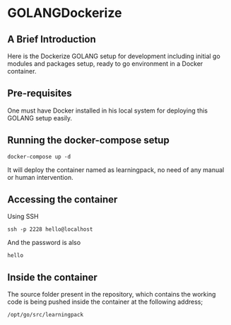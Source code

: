 # GOLANGDockerize

## A Brief Introduction

Here is the Dockerize GOLANG setup for development including initial go modules and packages setup, ready to go environment in a Docker container.


## Pre-requisites

One must have Docker installed in his local system for deploying this GOLANG setup easily.


## Running the docker-compose setup

```
docker-compose up -d
```

It will deploy the container named as learningpack, no need of any manual or human intervention. 


## Accessing the container

Using SSH
```
ssh -p 2228 hello@localhost
```

And the password is also
```
hello
```

## Inside the container

The source folder present in the repository, which contains the working code is being pushed inside the container at the following address;

```
/opt/go/src/learningpack
```